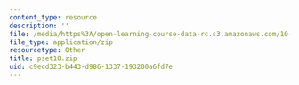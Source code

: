 ```yaml
---
content_type: resource
description: ''
file: /media/https%3A/open-learning-course-data-rc.s3.amazonaws.com/10-37-chemical-and-biological-reaction-engineering-spring-2007/c9ecd323b443d9861337193200a6fd7e_pset10.zip
file_type: application/zip
resourcetype: Other
title: pset10.zip
uid: c9ecd323-b443-d986-1337-193200a6fd7e
---
```

